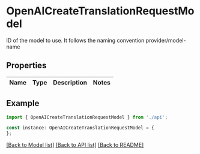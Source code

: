 # OpenAICreateTranslationRequestModel

ID of the model to use. It follows the naming convention provider/model-name 

## Properties

Name | Type | Description | Notes
------------ | ------------- | ------------- | -------------

## Example

```typescript
import { OpenAICreateTranslationRequestModel } from './api';

const instance: OpenAICreateTranslationRequestModel = {
};
```

[[Back to Model list]](../README.md#documentation-for-models) [[Back to API list]](../README.md#documentation-for-api-endpoints) [[Back to README]](../README.md)
